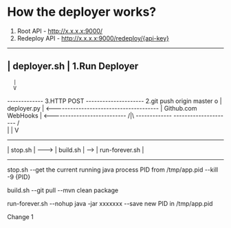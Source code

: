 How the deployer works?
=======================

1. Root API - http://x.x.x.x:9000/
2. Redeploy API - http://x.x.x.x:9000/redeploy/{api-key}


 
 ------------
| deployer.sh | 1.Run Deployer
 ------------
      |  
      V
 -------------             3.HTTP POST                   ---------------------    2.git push origin master    o
| deployer.py | <-------------------------------------- | Github.com WebHooks | <--------------------------- /|\ 
 -------------                                           ---------------------                               / \
      |
      |
      V
  ---------          ----------         ----------------
 | stop.sh |  --->  | build.sh |  -->  | run-forever.sh |
  ---------          ----------         ----------------

                       
stop.sh 
--get the current running java process PID from /tmp/app.pid
--kill -9 {PID}

build.sh
--git pull
--mvn clean package

run-forever.sh
--nohup java -jar xxxxxxx
--save new PID in /tmp/app.pid

Change 1 
